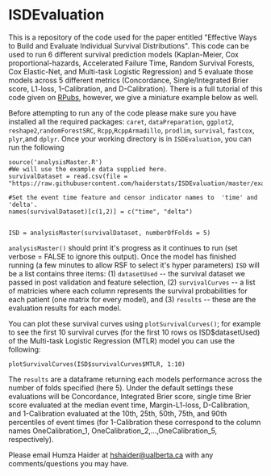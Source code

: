 # ISDEvaluation
This is a repository of the code used for the paper entitled "Effective Ways to Build and Evaluate Individual
Survival Distributions". This code can be used to run 6 different survival prediction models (Kaplan-Meier, Cox proportional-hazards, Accelerated Failure Time, Random Survival Forests, Cox Elastic-Net, and Multi-task Logistic Regression) and 5 evaluate those models across 5 different metrics (Concordance, Single/Integrated Brier score, L1-loss, 1-Calibration, and D-Calibration). There is a full tutorial of this code given on  [RPubs](http://rpubs.com/haiderstats/ISDEvaluation), however, we give a miniature example below as well.

Before attempting to run any of the code please make sure you have installed all the required packages: `caret`, `dataPreparation`, `ggplot2`, `reshape2`,`randomForestSRC`, `Rcpp`,`RcppArmadillo`, `prodlim`, `survival`, `fastcox`, `plyr`,and `dplyr`. Once your working directory is in `ISDEvaluation`, you can run the following

```
source('analysisMaster.R')
#We will use the example data supplied here.
survivalDataset = read.csv(file = "https://raw.githubusercontent.com/haiderstats/ISDEvaluation/master/exampleData.csv")

#Set the event time feature and censor indicator names to  'time' and 'delta'.
names(survivalDataset)[c(1,2)] = c("time", "delta")


ISD = analysisMaster(survivalDataset, numberOfFolds = 5)
```
`analysisMaster()` should print it's progress as it continues to run (set verbose = FALSE to ignore this output). Once the model has finished running (a few minutes to allow RSF to select it's hyper parameters) `ISD` will be a list contains three items: (1) `datasetUsed` -- the survival dataset we passed in post validation and feature selection, (2) `survivalCurves` -- a list of matricies where each column represents the survival probabilities for each patient (one matrix for every model), and (3) `results` -- these are the evaluation results for each model. 



You can plot these survival curves using `plotSurvivalCurves()`; for example to see the first 10 survival curves (for the first 10 rows os ISD$datasetUsed) of the Multi-task Logistic Regression (MTLR) model you can use the following:
```
plotSurvivalCurves(ISD$survivalCurves$MTLR, 1:10)
```

The `results` are a dataframe returning each models performance across the number of folds specified (here 5). Under the default settings these evaluations will be Concordance, Integrated Brier score, single time Brier score evaluated at the median event time, Margin-L1-loss, D-Calibration, and 1-Calibration evaluated at the 10th, 25th, 50th, 75th, and 90th percentiles of event times (for 1-Calibration these correspond to the column names OneCalibration_1, OneCalibration_2,...,OneCalibration_5, respectively).

Please email Humza Haider at hshaider@ualberta.ca with any comments/questions you may have.

